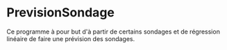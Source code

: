 # PrevisionSondage
Ce programme à pour but d'à partir de certains sondages et de régression linéaire de faire une prévision des sondages. 
